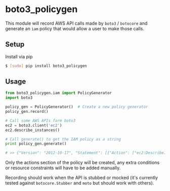 # boto3_policygen

This module will record AWS API calls made by `boto3` / `botocore` and generate an `iam` policy that would allow a user to make those calls.

## Setup

Install via pip

```bash
$ [sudo] pip install boto3_policygen
```

## Usage

```python
from boto3_policygen.iam import PolicyGenerator
import boto3

policy_gen = PolicyGenerator()  # Create a new policy generator
policy_gen.record()

# Call some AWS APIs form boto3
ec2 = boto3.client('ec2')
ec2.describe_instances()

# Call generate() to get the IAM policy as a string
print policy_gen.generate()

# >> {"Version": "2012-10-17", "Statement": [{"Action": ["ec2:DescribeInstances"], "Resource": "*", "Effect": "Allow"}]}
```

Only the actions section of the policy will be created, any extra conditions or resource constraints will have to be added manually.

Recording should work when the API is stubbed or mocked (it's currently tested against `botocore.Stubber` and `moto` but should work with others).
